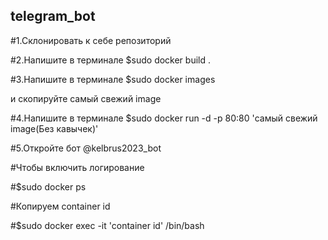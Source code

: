## telegram_bot
#1.Склонировать к себе репозиторий

#2.Напишите в терминале $sudo docker build .

#3.Напишите в терминале $sudo docker images 

и скопируйте самый свежий image

#4.Напишите в терминале $sudo docker run -d -p 80:80 'самый свежий image(Без кавычек)'

#5.Откройте бот @kelbrus2023_bot

#Чтобы включить логирование

#$sudo docker ps

#Копируем container id

#$sudo docker exec -it 'container id' /bin/bash
